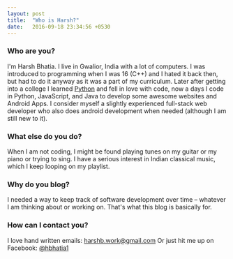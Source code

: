 ```yaml
---
layout: post
title:  "Who is Harsh?"
date:   2016-09-18 23:34:56 +0530
---
```


### Who are you?

I'm Harsh Bhatia. I live in Gwalior, India with a lot of computers. I was introduced to programming when I was 16 (C++) and I hated it back then, but had to do it anyway as it was a part of my curriculum. Later after getting into a college I learned [Python](https://en.wikipedia.org/wiki/Python_(programming_language)) and fell in love with code, now a days I code in Python, JavaScript, and Java to develop some awesome websites and Android Apps.
I consider myself a slightly experienced full-stack web developer who also does android development when needed (although I am still new to it).


### What else do you do?
When I am not coding, I might be found playing tunes on my guitar or my piano or trying to sing. I have a serious interest in Indian classical music, which I keep looping on my playlist.

### Why do you blog? 
I needed a way to keep track of software development over time – whatever I am thinking about or working on. That's what this blog is basically for.

### How can I contact you?
I love hand written emails:
[harshb.work@gmail.com](mailto:harshb.work@gmail.com)
Or just hit me up on Facebook:
[@hbhatia1](http://fb.com/hbhatia1)
